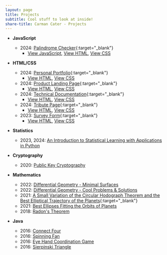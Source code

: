 ```yaml
---
layout: page
title: Projects
subtitle: Cool stuff to look at inside!
share-title: Carman Cater - Projects
---
```


- **JavaScript**
    - 2024: [Palindrome Checker](palindrome-checker.html){:target="_blank"}
        - [View JavaScript](palindrome-checkerJS.md), [View HTML](palindrome-checkerHTML.md), [View CSS](palindrome-checkerCSS.md)
- **HTML/CSS**
    - 2024: [Personal Portfolio](personalportfolio.html){:target="_blank"}
        - [View HTML](personalportfolioHTML.md), [View CSS](personalportfolioCSS.md)
    - 2024: [Product Landing Page](productlandingpage.html){:target="_blank"}
        - [View HTML](productlandingpageHTML.md), [View CSS](productlandingpageCSS.md)
    - 2024: [Technical Documentation](technicaldocumentation.html){:target="_blank"}
        - [View HTML](technicaldocumentationHTML.md), [View CSS](technicaldocumentationCSS.md)
    - 2024: [Tribute Page](tributepage.html){:target="_blank"}
        - [View HTML](TributePageHTML.md), [View CSS](TributePageCSS.md)
    - 2023: [Survey Form](surveyform.html){:target="_blank"}
        - [View HTML](SurveyFormHTML.md), [View CSS](SurveyFormCSS.md)

- **Statistics**
    - 2023, 2024: [An Introduction to Statistical Learning with Applications in Python](ISLP.md)

- **Cryptography**
    - 2020: [Public Key Cryptography](publicKeyCryptographyProject.html)

- **Mathematics**
    - 2022: [Differential Geometry - Minimal Surfaces](minimalSurfacesPresentation.html)
     - 2022: [Differential Geometry - Cool Problems & Solutions](diffGeoCoolProblems.html)
    - 2021: [A Small Variation of the Circular Hodograph Theorem and the Best Elliptical Trajectory of the Planets](https://arxiv.org/abs/2109.11664){:target="_blank"}
    - 2021: [Best Ellipses Fitting the Orbits of Planets](ellipsesFittingTheOrbitsOfPlanetsPaper.html)
    - 2018: [Radon's Theorem](radonsTheoremPresentation.html)

- **Java**
    - 2016: [Connect Four](ConnectFour.md)
    - 2016: [Spinning Fan](SpinningFan.md)
    - 2016: [Eye Hand Coordination Game](EyeHandCoordination.md)
    - 2016: [Sierpinski Triangle](SierpinskiTriangle.md)